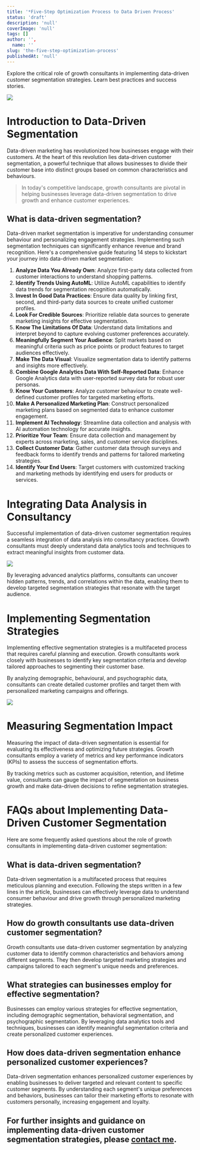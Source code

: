 ```yaml
---
title: '*Five-Step Optimization Process to Data Driven Process'
status: 'draft'
description: 'null'
coverImage: 'null'
tags: []
author: '',
  name: ''
slug: 'the-five-step-optimization-process'
publishedAt: 'null'
---
```


Explore the critical role of growth consultants in implementing data-driven customer segmentation strategies. Learn best practices and success stories.

![](https://images.unsplash.com/photo-1531238756550-4828af2ba6c8?crop=entropy&cs=tinysrgb&fit=max&fm=jpg&ixid=M3wxMTc3M3wwfDF8c2VhcmNofDJ8fHNlZ21lbnR8ZW58MHx8fHwxNzA2Nzg3NDcyfDA&ixlib=rb-4.0.3&q=80&w=2000)

# Introduction to Data-Driven Segmentation

Data-driven marketing has revolutionized how businesses engage with their customers. At the heart of this revolution lies data-driven customer segmentation, a powerful technique that allows businesses to divide their customer base into distinct groups based on common characteristics and behaviours.

> In today's competitive landscape, growth consultants are pivotal in helping businesses leverage data-driven segmentation to drive growth and enhance customer experiences.

## What is data-driven segmentation?

Data-driven market segmentation is imperative for understanding consumer behaviour and personalizing engagement strategies. Implementing such segmentation techniques can significantly enhance revenue and brand recognition. Here's a comprehensive guide featuring 14 steps to kickstart your journey into data-driven market segmentation:

 1. **Analyze Data You Already Own**: Analyze first-party data collected from customer interactions to understand shopping patterns.
 2. **Identify Trends Using AutoML**: Utilize AutoML capabilities to identify data trends for segmentation recognition automatically.
 3. **Invest In Good Data Practices**: Ensure data quality by linking first, second, and third-party data sources to create unified customer profiles.
 4. **Look For Credible Sources**: Prioritize reliable data sources to generate marketing insights for effective segmentation.
 5. **Know The Limitations Of Data**: Understand data limitations and interpret beyond to capture evolving customer preferences accurately.
 6. **Meaningfully Segment Your Audience**: Split markets based on meaningful criteria such as price points or product features to target audiences effectively.
 7. **Make The Data Visual**: Visualize segmentation data to identify patterns and insights more effectively.
 8. **Combine Google Analytics Data With Self-Reported Data**: Enhance Google Analytics data with user-reported survey data for robust user personas.
 9. **Know Your Customers**: Analyze customer behaviour to create well-defined customer profiles for targeted marketing efforts.
10. **Make A Personalized Marketing Plan**: Construct personalized marketing plans based on segmented data to enhance customer engagement.
11. **Implement AI Technology**: Streamline data collection and analysis with AI automation technology for accurate insights.
12. **Prioritize Your Team**: Ensure data collection and management by experts across marketing, sales, and customer service disciplines.
13. **Collect Customer Data**: Gather customer data through surveys and feedback forms to identify trends and patterns for tailored marketing strategies.
14. **Identify Your End Users**: Target customers with customized tracking and marketing methods by identifying end users for products or services.

# Integrating Data Analysis in Consultancy

Successful implementation of data-driven customer segmentation requires a seamless integration of data analysis into consultancy practices. Growth consultants must deeply understand data analytics tools and techniques to extract meaningful insights from customer data.

![](https://images.unsplash.com/photo-1678500877314-dd34b0b0fc33?crop=entropy&cs=tinysrgb&fit=max&fm=jpg&ixid=M3wxMTc3M3wwfDF8c2VhcmNofDM4fHxkYXRhJTIwaW50ZWdyYXRpb258ZW58MHx8fHwxNzA2Nzg4MjE2fDA&ixlib=rb-4.0.3&q=80&w=2000)

By leveraging advanced analytics platforms, consultants can uncover hidden patterns, trends, and correlations within the data, enabling them to develop targeted segmentation strategies that resonate with the target audience.

# Implementing Segmentation Strategies

Implementing effective segmentation strategies is a multifaceted process that requires careful planning and execution. Growth consultants work closely with businesses to identify key segmentation criteria and develop tailored approaches to segmenting their customer base.

By analyzing demographic, behavioural, and psychographic data, consultants can create detailed customer profiles and target them with personalized marketing campaigns and offerings.

![](https://images.unsplash.com/photo-1642781661148-86a5aca7f9b2?crop=entropy&cs=tinysrgb&fit=max&fm=jpg&ixid=M3wxMTc3M3wwfDF8c2VhcmNofDIyfHxzZWdtZW50fGVufDB8fHx8MTcwNjc4NzQ3Mnww&ixlib=rb-4.0.3&q=80&w=2000)

# Measuring Segmentation Impact

Measuring the impact of data-driven segmentation is essential for evaluating its effectiveness and optimizing future strategies. Growth consultants employ a variety of metrics and key performance indicators (KPIs) to assess the success of segmentation efforts.

By tracking metrics such as customer acquisition, retention, and lifetime value, consultants can gauge the impact of segmentation on business growth and make data-driven decisions to refine segmentation strategies.

## 

# FAQs about Implementing Data-Driven Customer Segmentation

Here are some frequently asked questions about the role of growth consultants in implementing data-driven customer segmentation:

## What is data-driven segmentation?

Data-driven segmentation is a multifaceted process that requires meticulous planning and execution. Following the steps written in a few lines in the article, businesses can effectively leverage data to understand consumer behaviour and drive growth through personalized marketing strategies.

## How do growth consultants use data-driven customer segmentation?

Growth consultants use data-driven customer segmentation by analyzing customer data to identify common characteristics and behaviors among different segments. They then develop targeted marketing strategies and campaigns tailored to each segment's unique needs and preferences.

## What strategies can businesses employ for effective segmentation?

Businesses can employ various strategies for effective segmentation, including demographic segmentation, behavioral segmentation, and psychographic segmentation. By leveraging data analytics tools and techniques, businesses can identify meaningful segmentation criteria and create personalized customer experiences.

## How does data-driven segmentation enhance personalized customer experiences?

Data-driven segmentation enhances personalized customer experiences by enabling businesses to deliver targeted and relevant content to specific customer segments. By understanding each segment's unique preferences and behaviors, businesses can tailor their marketing efforts to resonate with customers personally, increasing engagement and loyalty.

## For further insights and guidance on implementing data-driven customer segmentation strategies, please [contact me](https://alexgenovese.it/contact-me/).
